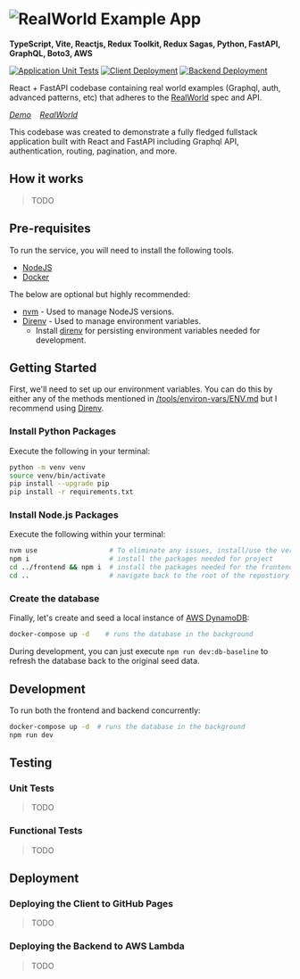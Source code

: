 # ![RealWorld Example App](logo.png)

**TypeScript, Vite, Reactjs, Redux Toolkit, Redux Sagas, Python, FastAPI, GraphQL, Boto3, AWS**

[![Application Unit Tests](https://github.com/WillSams/example-ts-react-with-python/actions/workflows/pr-validate.yml/badge.svg)](https://github.com/WillSams/example-ts-react-with-python/actions/workflows/pr-validate.yml)
[![Client Deployment](https://github.com/WillSams/example-ts-react-with-python/actions/workflows/build-and-deploy-client.yml/badge.svg)](https://github.com/WillSams/example-ts-react-with-python/actions/workflows/build-and-deploy-client.yml)
[![Backend Deployment](https://github.com/WillSams/example-ts-react-with-python/actions/workflows/build-and-deploy-backend.yml/badge.svg)](https://github.com/WillSams/example-ts-react-with-python/actions/workflows/build-and-deploy-backend.yml)

React + FastAPI codebase containing real world examples (Graphql, auth, advanced patterns, etc) that adheres to the [RealWorld](https://github.com/gothinkster/realworld) spec and API.

*[Demo](https://samswebs.com/conduit-example/)&nbsp;&nbsp;&nbsp;&nbsp;[RealWorld](https://github.com/gothinkster/realworld)*

This codebase was created to demonstrate a fully fledged fullstack application built with React and FastAPI including Graphql API, authentication, routing, pagination, and more.

## How it works

> TODO

## Pre-requisites

To run the service, you will need to install the following tools.

* [NodeJS](https://nodejs.org/en/)
* [Docker](https://www.docker.com/)

The below are optional but highly recommended:

* [nvm](https://github.com/nvm-sh/nvm) - Used to manage NodeJS versions.
* [Direnv](https://direnv.net/) - Used to manage environment variables.
    - Install [direnv](https://direnv.net) for persisting environment variables needed for development.

## Getting Started

First, we'll need to set up our environment variables.  You can do this by either any of the methods mentioned in [/tools/environ-vars/ENV.md](./tools/environ-vars/ENV.md) but I recommend using [Direnv](https://direnv.net/).

### Install Python Packages

Execute the following in your terminal:

```bash
python -m venv venv
source venv/bin/activate
pip install --upgrade pip 
pip install -r requirements.txt
```

### Install Node.js Packages

Execute the following within your terminal:

```bash
nvm use                  # To eliminate any issues, install/use the version listed in .nvmrc. 
npm i                    # install the packages needed for project
cd ../frontend && npm i  # install the packages needed for the frontend
cd ..                    # navigate back to the root of the repostiory
```

### Create the database

Finally, let's create and seed a local instance of [AWS DynamoDB]():

```bash
docker-compose up -d    # runs the database in the background
```

During development, you can just execute `npm run dev:db-baseline` to refresh the database back to the original seed data.

## Development

To run both the frontend and backend concurrently:

```bash
docker-compose up -d  # runs the database in the background
npm run dev
```

## Testing

### Unit Tests

> TODO

### Functional Tests

> TODO

## Deployment

### Deploying the Client to GitHub Pages

> TODO

### Deploying the Backend to AWS Lambda

> TODO

